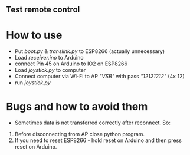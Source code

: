## Test remote control

# How to use

- Put *boot.py* & *translink.py* to ESP8266 (actually unnecessary)
- Load *receiver.ino* to Arduino
- connect Pin 45 on Arduino to IO2 on ESP8266
- Load *joystick.py* to computer
- Connect computer via Wi-Fi to AP *"VSB"* with pass *"12121212"* (4x 12)
- run *joystick.py*

# Bugs and how to avoid them

- Sometimes data is not transferred correctly after reconnect. So:

1. Before disconnecting from AP close python program.
2. If you need to reset ESP8266 - hold reset on Arduino and then press reset on Arduino.
